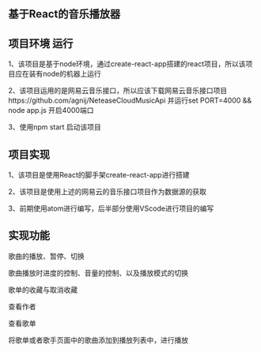 ## 基于React的音乐播放器

## 项目环境 运行
1、该项目是基于node环境，通过create-react-app搭建的react项目，所以该项目应在装有node的机器上运行

2、该项目运用的是网易云音乐接口，所以应该下载网易云音乐接口项目https://github.com/agnij/NeteaseCloudMusicApi 并运行set PORT=4000 && node app.js 开启4000端口

3、使用npm start 启动该项目

## 项目实现
1、该项目是使用React的脚手架create-react-app进行搭建

2、该项目是使用上述的网易云的音乐接口项目作为数据源的获取

3、前期使用atom进行编写，后半部分使用VScode进行项目的编写

## 实现功能
歌曲的播放、暂停、切换

歌曲播放时进度的控制、音量的控制、以及播放模式的切换

歌单的收藏与取消收藏

查看作者

查看歌单

将歌单或者歌手页面中的歌曲添加到播放列表中，进行播放

